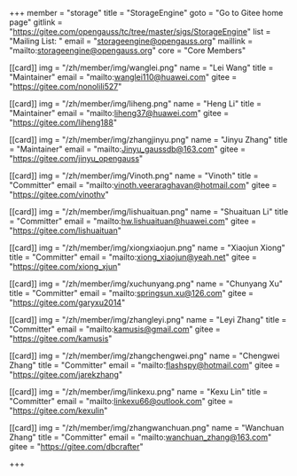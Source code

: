 +++
member = "storage"
title = "StorageEngine"
goto = "Go to Gitee home page"
gitlink = "https://gitee.com/opengauss/tc/tree/master/sigs/StorageEngine"
list = "Mailing List: "
email = "storageengine@opengauss.org"
maillink = "mailto:storageengine@opengauss.org"
core = "Core Members"


[[card]]
img = "/zh/member/img/wanglei.png"
name = "Lei Wang"
title = "Maintainer"
email = "mailto:wanglei110@huawei.com"
gitee = "https://gitee.com/nonolili527"

[[card]]
img = "/zh/member/img/liheng.png"
name = "Heng Li"
title = "Maintainer"
email = "mailto:liheng37@huawei.com"
gitee = "https://gitee.com/liheng188"

[[card]]
img = "/zh/member/img/zhangjinyu.png"
name = "Jinyu Zhang"
title = "Maintainer"
email = "mailto:Jinyu_gaussdb@163.com"
gitee = "https://gitee.com/jinyu_opengauss"

[[card]]
img = "/zh/member/img/Vinoth.png"
name = "Vinoth"
title = "Committer"
email = "mailto:vinoth.veeraraghavan@hotmail.com"
gitee = "https://gitee.com/vinothv"

[[card]]
img = "/zh/member/img/lishuaituan.png"
name = "Shuaituan Li"
title = "Committer"
email = "mailto:hw.lishuaituan@huawei.com"
gitee = "https://gitee.com/lishuaituan"


[[card]]
img = "/zh/member/img/xiongxiaojun.png"
name = "Xiaojun Xiong"
title = "Committer"
email = "mailto:xiong_xiaojun@yeah.net"
gitee = "https://gitee.com/xiong_xjun"

[[card]]
img = "/zh/member/img/xuchunyang.png"
name = "Chunyang Xu"
title = "Committer"
email = "mailto:springsun.xu@126.com"
gitee = "https://gitee.com/garyxu2014"

[[card]]
img = "/zh/member/img/zhangleyi.png"
name = "Leyi Zhang"
title = "Committer"
email = "mailto:kamusis@gmail.com"
gitee = "https://gitee.com/kamusis"

[[card]]
img = "/zh/member/img/zhangchengwei.png"
name = "Chengwei Zhang"
title = "Committer"
email = "mailto:flashspy@hotmail.com"
gitee = "https://gitee.com/jarekzhang"

[[card]]
img = "/zh/member/img/linkexu.png"
name = "Kexu Lin"
title = "Committer"
email = "mailto:linkexu66@outlook.com"
gitee = "https://gitee.com/kexulin"

[[card]]
img = "/zh/member/img/zhangwanchuan.png"
name = "Wanchuan Zhang"
title = "Committer"
email = "mailto:wanchuan_zhang@163.com"
gitee = "https://gitee.com/dbcrafter"

+++